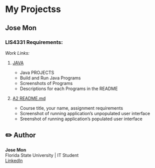 
# My Projectss 

## Jose Mon

### LIS4331 Requirements:

*Work Links:*

1. [JAVA](Projects/java%20README.md "My Java files")

    -    Java PROJECTS
    -    Build and Run Java Programs
    -    Screenshots of Programs 
    -    Descriptions for each Programs in the README
    

2. [A2 README.md](a2/A2%20README.md "My A2 README.md file")

    -   Course title, your name, assignment requirements
    -   Screenshot of running application’s unpopulated user interface
    -   Sreenshot of running application’s populated user interface

## ✏️ Author
**Jose Mon**  
Florida State University | IT Student  
[LinkedIn](https://www.linkedin.com/in/jose-mon-675a67311/)    

